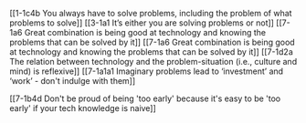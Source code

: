 [[1-1c4b You always have to solve problems, including the problem of what problems to solve]]
[[3-1a1 It’s either you are solving problems or not]]
[[7-1a6 Great combination is being good at technology and knowing the problems that can be solved by it]]
[[7-1a6 Great combination is being good at technology and knowing the problems that can be solved by it]]
[[7-1d2a The relation between technology and the problem-situation (i.e., culture and mind) is reflexive]]
[[7-1a1a1 Imaginary problems lead to ‘investment’ and ‘work’ - don't indulge with them]]

[[7-1b4d Don't be proud of being 'too early' because it's easy to be 'too early' if your tech knowledge is naive]]
